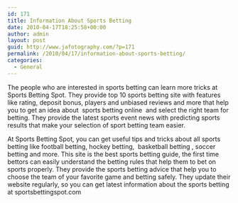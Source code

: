 ```yaml
---
id: 171
title: Information About Sports Betting
date: 2010-04-17T18:25:58+00:00
author: admin
layout: post
guid: http://www.jafotography.com/?p=171
permalink: /2010/04/17/information-about-sports-betting/
categories:
  - General
---
```

The people who are interested in sports betting can learn more tricks at Sports Betting Spot. They provide top 10 sports betting site with features like rating, deposit bonus, players and unbiased reviews and more that help you to get an idea about &nbsp;sports betting online&nbsp; and select the right team for betting. They provide the latest sports event news with predicting sports results that make your selection of sport betting team easier.

At Sports Betting Spot, you can get useful tips and tricks about all sports betting like football betting, hockey betting, &nbsp;basketball betting&nbsp;, soccer betting and more. This site is the best sports betting guide, the first time bettors can easily understand the betting rules that help them to bet on sports properly. They provide the sports betting advice that help you to choose the team of your favorite game and betting safely. They update their website regularly, so you can get latest information about the sports betting at sportsbettingspot.com